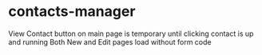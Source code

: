 # contacts-manager
View Contact button on main page is temporary until clicking contact is up and running
Both New and Edit pages load without form code
